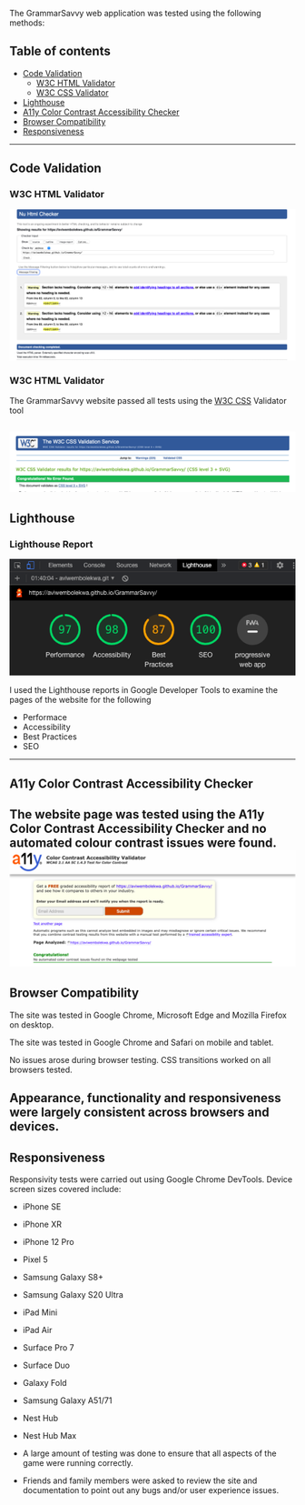 The GrammarSavvy web application was tested using the following methods:
## Table of contents
- [Code Validation](https://github.com/AviweMbolekwa/GrammarSavvy/blob/main/TESTING.md#code-validation)
  - [W3C HTML Validator](https://github.com/AviweMbolekwa/GrammarSavvy/blob/main/TESTING.md#w3c-html-validator)
  - [W3C CSS Validator](https://github.com/AviweMbolekwa/GrammarSavvy/blob/main/TESTING.md#w3c-css-validator)
- [Lighthouse](https://github.com/AviweMbolekwa/GrammarSavvy/blob/main/TESTING.md#lighthouse)
- [A11y Color Contrast Accessibility Checker](https://github.com/AviweMbolekwa/GrammarSavvy/blob/main/TESTING.md#a11y-color-contrast-accessibility-checker)
- [Browser Compatibility](https://github.com/AviweMbolekwa/GrammarSavvy/blob/main/TESTING.md#browser-compatibility)
- [Responsiveness](https://github.com/AviweMbolekwa/GrammarSavvy/blob/main/TESTING.md#responsiveness)
---
## Code Validation

### W3C HTML Validator

![HTML Checker.](/assets/images/readme/htmlvalidator.jpg)

### W3C HTML Validator
The GrammarSavvy website passed all tests using the [W3C CSS](https://jigsaw.w3.org/css-validator/) Validator tool

![CSS Checker.](/assets/images/readme/cssvalidator.jpg)
---
## Lighthouse
### Lighthouse Report
![Lighthouse Report for Desktop.](/assets/images/readme/speedtest.jpg)

I used the Lighthouse reports in Google Developer Tools to examine the pages of the website for the following
- Performace
- Accessibility
- Best Practices
- SEO
---
## A11y Color Contrast Accessibility Checker
The website page was tested using the A11y Color Contrast Accessibility Checker and no automated colour contrast issues were found.
![Color Contrast Checker.](/assets/images/readme/colorvalidator.jpg)
---
## Browser Compatibility
The site was tested in Google Chrome, Microsoft Edge and Mozilla Firefox on desktop.

The site was tested in Google Chrome and Safari on mobile and tablet.

No issues arose during browser testing. CSS transitions worked on all browsers tested.

Appearance, functionality and responsiveness were largely consistent across browsers and devices. 
---
## Responsiveness
Responsivity tests were carried out using Google Chrome DevTools. Device screen sizes covered include:

- iPhone SE
- iPhone XR
- iPhone 12 Pro
- Pixel 5
- Samsung Galaxy S8+
- Samsung Galaxy S20 Ultra
- iPad Mini
- iPad Air
- Surface Pro 7
- Surface Duo
- Galaxy Fold
- Samsung Galaxy A51/71
- Nest Hub
- Nest Hub Max

-   A large amount of testing was done to ensure that all aspects of the game were running correctly.
-   Friends and family members were asked to review the site and documentation to point out any bugs and/or user experience issues.
